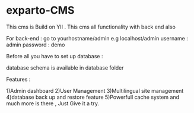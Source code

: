 exparto-CMS
===========
This cms is Build on YII .
This cms all functionality with back end also

For back-end : go to yourhostname/admin
e.g localhost/admin
username : admin
password : demo


Before all you have to set up database :

database schema is available in database folder




Features : 

1)Admin dashboard
2)User Management
3)Multilingual site management
4)database back up and restore feature 
5)Powerfull cache system and much more is there , Just Give it a try.
